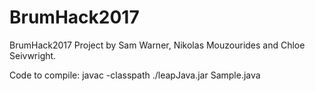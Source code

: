 # BrumHack2017
BrumHack2017 Project
by Sam Warner, Nikolas Mouzourides and Chloe Seivwright.

Code to compile: javac -classpath ./leapJava.jar Sample.java

